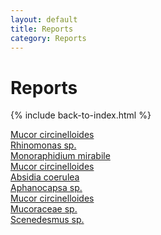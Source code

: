 ```yaml
---
layout: default
title: Reports
category: Reports
---
```

# Reports
{% include back-to-index.html %}

<a href="./assets/pdfs/Report_Filippa_Fungi_edited.pdf" target="blank">Mucor circinelloides</a> <br>
<a href="./assets/pdfs/algae_jansson.a.pdf" target="blank">Rhinomonas sp.</a> <br>
<a href="./assets/pdfs/Algae_report_Julius_Falck.pdf" target="blank">Monoraphidium mirabile</a> <br>
<a href="./assets/pdfs/Fungi_jansson.a.pdf" target="blank">Mucor circinelloides</a> <br>
<a href="./assets/pdfs/Fungi_report_Julius_Falck.pdf" target="blank">Absidia coerulea</a><br>
<a href="./assets/pdfs/Lab_report_algae-CamdenKK.pdf" target="blank">Aphanocapsa sp.</a><br>
<a href="./assets/pdfs/Lab_report_fungi-CamdenKK1.pdf" target="blank">Mucor circinelloides</a><br>
<a href="./assets/pdfs/Mucoraceae_sp.pdf" target="blank">Mucoraceae sp.</a> <br>
<a href="./assets/pdfs/Scenedesmus_sp.pdf" target="blank">Scenedesmus sp.</a> <br>
